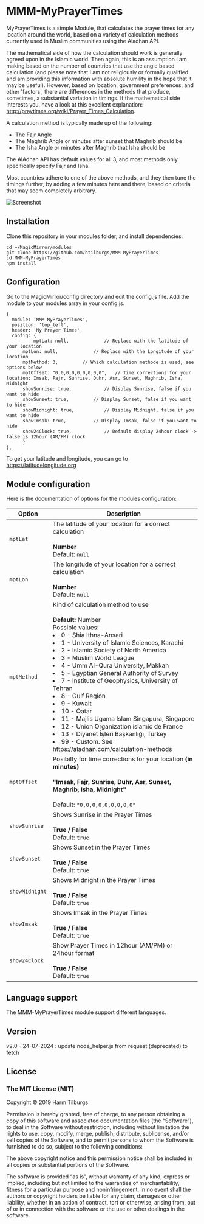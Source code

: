 # MMM-MyPrayerTimes
MyPrayerTimes is a simple Module, that calculates the prayer times for any location around the world, based on a variety of calculation methods currently used in Muslim communities using the Aladhan API. 

The mathematical side of how the calculation should work is generally agreed upon in the Islamic world. Then again, this is an assumption I am making based on the number of countries that use the angle based calculation (and please note that I am not religiously or formally qualified and am providing this information with absolute humility in the hope that it may be useful). However, based on location, government preferences, and other 'factors', there are differences in the methods that produce, sometimes, a substantial variation in timings. If the mathematical side interests you, have a look at this excellent explanation: http://praytimes.org/wiki/Prayer_Times_Calculation.

A calculation method is typically made up of the following:

- The Fajr Angle
- The Maghrib Angle or minutes after sunset that Maghrib should be
- The Isha Angle or minutes after Maghrib that Isha should be

The AlAdhan API has default values for all 3, and most methods only specifically specify Fajr and Isha.

Most countries adhere to one of the above methods, and they then tune the timings further, by adding a few minutes here and there, based on criteria that may seem completely arbitrary. 

![Screenshot](screenshot.png)

## Installation
Clone this repository in your modules folder, and install dependencies:

```
cd ~/MagicMirror/modules 
git clone https://github.com/htilburgs/MMM-MyPrayerTimes
cd MMM-MyPrayerTimes
npm install 
```

## Configuration
Go to the MagicMirror/config directory and edit the config.js file.
Add the module to your modules array in your config.js.

```
{
  module: 'MMM-MyPrayerTimes',
  position: 'top_left',
  header: 'My Prayer Times',
  config: {
          mptLat: null,				// Replace with the latitude of your location
	  mptLon: null,				// Replace with the Longitude of your location
	  mptMethod: 3,			// Which calculation methode is used, see options below
	  mptOffset: "0,0,0,0,0,0,0,0,0",	// Time corrections for your location: Imsak, Fajr, Sunrise, Duhr, Asr, Sunset, Maghrib, Isha, Midnight
	  showSunrise: true,			// Display Sunrise, false if you want to hide
	  showSunset: true,			// Display Sunset, false if you want to hide
	  showMidnight: true,			// Display Midnight, false if you want to hide
	  showImsak: true,			// Display Imsak, false if you want to hide
	  show24Clock: true,			// Default display 24hour clock -> false is 12hour (AM/PM) clock
	  }
},
```
To get your latitude and longitude, you can go to https://latitudelongitude.org

## Module configuration
Here is the documentation of options for the modules configuration:

<table>
  <thead>
    <tr>
      <th>Option</th>
      <th>Description</th>
    </tr>
  </thead>
  <tbody>
    <tr>
      <td><code>mptLat</code></td>
      <td>The latitude of your location for a correct calculation<br /><br /><strong>Number</strong><br />Default: <code>null</code></td>
    </tr>
    <tr>
      <td><code>mptLon</code></td>
      <td>The longitude of your location for a correct calculation<br /><br /><strong>Number</strong><br />Default: <code>null</code></td>
    </tr>
    <tr>
      <td><code>mptMethod</code></td>
      <td>Kind of calculation method to use<br /><br /><strong>Default: </strong>Number<br /></strong>Possible values:
	  <li>0 - Shia Ithna-Ansari</li>
	  <li>1 - University of Islamic Sciences, Karachi</li>
	  <li>2 - Islamic Society of North America</li>
	  <li>3 - Muslim World League</li>
	  <li>4 - Umm Al-Qura University, Makkah</li>
	  <li>5 - Egyptian General Authority of Survey</li>
	  <li>7 - Institute of Geophysics, University of Tehran</li>
	  <li>8 - Gulf Region</li>
	  <li>9 - Kuwait</li>
	  <li>10 - Qatar</li>
	  <li>11 - Majlis Ugama Islam Singapura, Singapore</li>
	  <li>12 - Union Organization islamic de France</li>
	  <li>13 - Diyanet İşleri Başkanlığı, Turkey</li>
	  <li>99 - Custom. See https://aladhan.com/calculation-methods</li>
	</strong></td>
    </tr>
    <tr>
      <td><code>mptOffset</code></td>
	<td>Posibilty for time corrections for your location <strong>(in minutes)</strong><br /><br /><strong>"Imsak, Fajr, Sunrise, Duhr, Asr, Sunset, Maghrib, Isha, Midnight"<br /></strong><br />Default: <code>"0,0,0,0,0,0,0,0,0"</code></td>
    </tr>	
    <tr>
      <td><code>showSunrise</code></td>
      <td>Shows Sunrise in the Prayer Times<br /><br /><strong>True / False</strong><br />Default: <code>true</code></td>
    </tr>
     <tr>
      <td><code>showSunset</code></td>
      <td>Shows Sunset in the Prayer Times<br /><br /><strong>True / False</strong><br />Default: <code>true</code></td>
    </tr>
    <tr>
      <td><code>showMidnight</code></td>
      <td>Shows Midnight in the Prayer Times<br /><br /><strong>True / False</strong><br />Default: <code>true</code></td>
    </tr>
    <tr>
      <td><code>showImsak</code></td>
      <td>Shows Imsak in the Prayer Times<br /><br /><strong>True / False</strong><br />Default: <code>true</code></td>
    </tr>
    <tr>
      <td><code>show24Clock</code></td>
      <td>Show Prayer Times in 12hour (AM/PM) or 24hour format<br /><br /><strong>True / False</strong><br />Default: <code>true</code></td>
    </tr>
</tbody>
</table>

## Language support
The MMM-MyPrayerTimes module support different languages. 

## Version
v2.0 - 24-07-2024	: update node_helper.js from request (deprecated) to fetch

## License
### The MIT License (MIT)

Copyright © 2019 Harm Tilburgs

Permission is hereby granted, free of charge, to any person obtaining a copy of this software and associated documentation files (the “Software”), to deal in the Software without restriction, including without limitation the rights to use, copy, modify, merge, publish, distribute, sublicense, and/or sell copies of the Software, and to permit persons to whom the Software is furnished to do so, subject to the following conditions:

The above copyright notice and this permission notice shall be included in all copies or substantial portions of the Software.

The software is provided “as is”, without warranty of any kind, express or implied, including but not limited to the warranties of merchantability, fitness for a particular purpose and noninfringement. In no event shall the authors or copyright holders be liable for any claim, damages or other liability, whether in an action of contract, tort or otherwise, arising from, out of or in connection with the software or the use or other dealings in the software.
